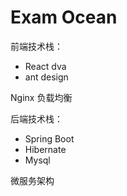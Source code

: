 # Exam Ocean

前端技术栈： 

- React dva 
- ant design

Nginx 负载均衡

后端技术栈：

- Spring Boot
- Hibernate
- Mysql

微服务架构

